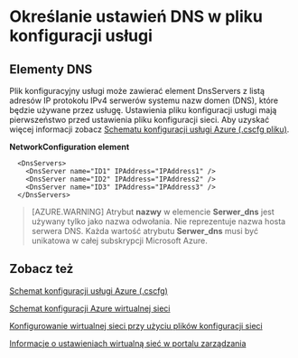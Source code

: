 <properties 
   pageTitle="Określanie ustawień DNS w pliku konfiguracji usługi | Microsoft Azure"
   description="Określanie ustawień DNS niestandardowych przy użyciu pliku konfiguracji usługi dla wirtualnej sieci"
   services="virtual-network"
   documentationCenter="na"
   authors="jimdial"
   manager="carmonm"
   editor="tysonn" />
<tags 
   ms.service="virtual-network"
   ms.devlang="na"
   ms.topic="article"
   ms.tgt_pltfrm="na"
   ms.workload="infrastructure-services"
   ms.date="02/24/2016"
   ms.author="jdial" />

# <a name="specifying-dns-settings-in-a-service-configuration-file"></a>Określanie ustawień DNS w pliku konfiguracji usługi

## <a name="dns-elements"></a>Elementy DNS

Plik konfiguracyjny usługi może zawierać element DnsServers z listą adresów IP protokołu IPv4 serwerów systemu nazw domen (DNS), które będzie używane przez usługę. Ustawienia pliku konfiguracji usługi mają pierwszeństwo przed ustawienia pliku konfiguracji sieci. Aby uzyskać więcej informacji zobacz [Schematu konfiguracji usługi Azure (.cscfg pliku)](https://msdn.microsoft.com/library/azure/ee758710.aspx).

**NetworkConfiguration element**

      <DnsServers>
        <DnsServer name="ID1" IPAddress="IPAddress1" />
        <DnsServer name="ID2" IPAddress="IPAddress2" />
        <DnsServer name="ID3" IPAddress="IPAddress3" />
      </DnsServers>

>[AZURE.WARNING] Atrybut **nazwy** w elemencie **Serwer_dns** jest używany tylko jako nazwa odwołania. Nie reprezentuje nazwa hosta serwera DNS. Każda wartość atrybutu **Serwer_dns** musi być unikatowa w całej subskrypcji Microsoft Azure.

## <a name="see-also"></a>Zobacz też

[Schemat konfiguracji usługi Azure (.cscfg)](https://msdn.microsoft.com/library/windowsazure/ee758710)

[Schemat konfiguracji Azure wirtualnej sieci](http://go.microsoft.com/fwlink/?LinkId=248093)

[Konfigurowanie wirtualnej sieci przy użyciu plików konfiguracji sieci](http://go.microsoft.com/fwlink/?LinkId=248094)

[Informacje o ustawieniach wirtualną sieć w portalu zarządzania](http://go.microsoft.com/fwlink/?LinkId=248092)

